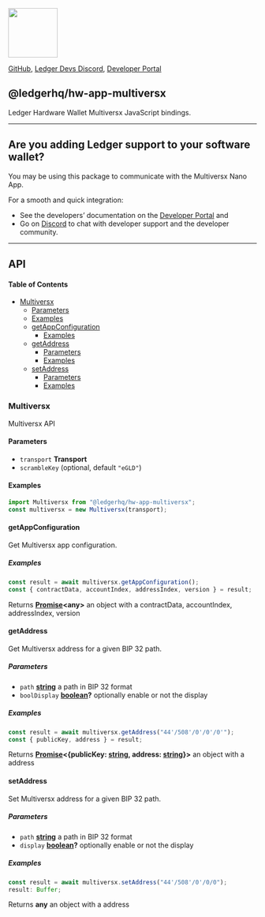 <img src="https://user-images.githubusercontent.com/4631227/191834116-59cf590e-25cc-4956-ae5c-812ea464f324.png" height="100" />

[GitHub](https://github.com/LedgerHQ/ledger-live/),
[Ledger Devs Discord](https://developers.ledger.com/discord-pro),
[Developer Portal](https://developers.ledger.com/)

## @ledgerhq/hw-app-multiversx

Ledger Hardware Wallet Multiversx JavaScript bindings.

---

## Are you adding Ledger support to your software wallet?

You may be using this package to communicate with the Multiversx Nano App.

For a smooth and quick integration:

- See the developers’ documentation on the [Developer Portal](https://developers.ledger.com/docs/transport/overview/) and
- Go on [Discord](https://developers.ledger.com/discord-pro/) to chat with developer support and the developer community.

---

## API

<!-- Generated by documentation.js. Update this documentation by updating the source code. -->

#### Table of Contents

- [Multiversx](#multiversx)
  - [Parameters](#parameters)
  - [Examples](#examples)
  - [getAppConfiguration](#getappconfiguration)
    - [Examples](#examples-1)
  - [getAddress](#getaddress)
    - [Parameters](#parameters-1)
    - [Examples](#examples-2)
  - [setAddress](#setaddress)
    - [Parameters](#parameters-2)
    - [Examples](#examples-3)

### Multiversx

Multiversx API

#### Parameters

- `transport` **Transport**&#x20;
- `scrambleKey` (optional, default `"eGLD"`)

#### Examples

```javascript
import Multiversx from "@ledgerhq/hw-app-multiversx";
const multiversx = new Multiversx(transport);
```

#### getAppConfiguration

Get Multiversx app configuration.

##### Examples

```javascript
const result = await multiversx.getAppConfiguration();
const { contractData, accountIndex, addressIndex, version } = result;
```

Returns **[Promise](https://developer.mozilla.org/docs/Web/JavaScript/Reference/Global_Objects/Promise)\<any>** an object with a contractData, accountIndex, addressIndex, version

#### getAddress

Get Multiversx address for a given BIP 32 path.

##### Parameters

- `path` **[string](https://developer.mozilla.org/docs/Web/JavaScript/Reference/Global_Objects/String)** a path in BIP 32 format
- `boolDisplay` **[boolean](https://developer.mozilla.org/docs/Web/JavaScript/Reference/Global_Objects/Boolean)?** optionally enable or not the display

##### Examples

```javascript
const result = await multiversx.getAddress("44'/508'/0'/0'/0'");
const { publicKey, address } = result;
```

Returns **[Promise](https://developer.mozilla.org/docs/Web/JavaScript/Reference/Global_Objects/Promise)<{publicKey: [string](https://developer.mozilla.org/docs/Web/JavaScript/Reference/Global_Objects/String), address: [string](https://developer.mozilla.org/docs/Web/JavaScript/Reference/Global_Objects/String)}>** an object with a address

#### setAddress

Set Multiversx address for a given BIP 32 path.

##### Parameters

- `path` **[string](https://developer.mozilla.org/docs/Web/JavaScript/Reference/Global_Objects/String)** a path in BIP 32 format
- `display` **[boolean](https://developer.mozilla.org/docs/Web/JavaScript/Reference/Global_Objects/Boolean)?** optionally enable or not the display

##### Examples

```javascript
const result = await multiversx.setAddress("44'/508'/0'/0/0");
result: Buffer;
```

Returns **any** an object with a address
